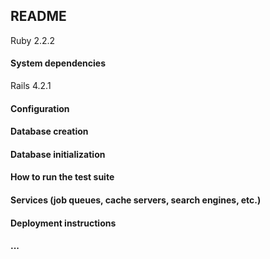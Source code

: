 ## README

Ruby 2.2.2

#### System dependencies
Rails 4.2.1

#### Configuration

#### Database creation

#### Database initialization

#### How to run the test suite

#### Services (job queues, cache servers, search engines, etc.)

#### Deployment instructions

#### ...
